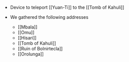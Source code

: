 - Device to teleport [[Yuan-Ti]] to the [[Tomb of Kahuli]]

- We gathered the following addresses
	- [[Mbala]]
	- [[Omu]]
	- [[Hisari]]
	- [[Tomb of Kahuli]]
	- [[Ruin of Bolnirtecla]]
	- [[Orolunga]]